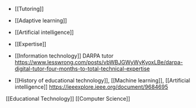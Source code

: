   - [[Tutoring]]
  - [[Adaptive learning]]
  - [[Artificial intelligence]]
  - [[Expertise]]

  - [[Information technology]] DARPA
    tutor
    https://www.lesswrong.com/posts/vbWBJGWyWyKyoxLBe/darpa-digital-tutor-four-months-to-total-technical-expertise

  -  [[History of educational technology]],  [[Machine learning]],  [[Artificial intelligence]]
    https://ieeexplore.ieee.org/document/9684695

[[Educational Technology]] [[Computer Science]]